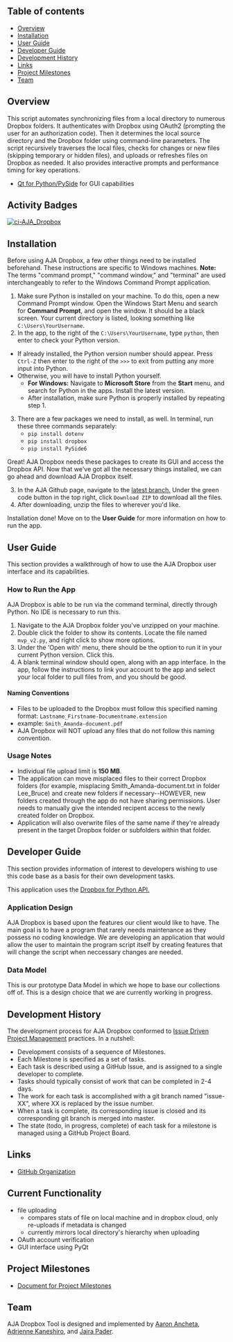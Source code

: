 ## Table of contents

* [Overview](#overview)
* [Installation](#installation)
* [User Guide](#user-guide)
* [Developer Guide](#developer-guide)
* [Development History](#development-history)
* [Links](#links)
* [Project Milestones](#project-milestones)
* [Team](#team)

## Overview
This script automates synchronizing files from a local directory to numerous Dropbox folders. It authenticates with Dropbox using OAuth2 (prompting the user for an authorization code). Then it determines the local source directory and the Dropbox folder using command-line parameters. The script recursively traverses the local files, checks for changes or new files (skipping temporary or hidden files), and uploads or refreshes files on Dropbox as needed. It also provides interactive prompts and performance timing for key operations.

* [Qt for Python/PySide](https://wiki.qt.io/Qt_for_Python) for GUI capabilities

## Activity Badges
[![ci-AJA_Dropbox](https://github.com/kalo-stems/kalo-kode/actions/workflows/ci.yml/badge.svg)](https://github.com/kalo-stems/kalo-kode/actions/workflows/ci.yml)

## Installation
Before using AJA Dropbox, a few other things need to be installed beforehand. These instructions are specific to Windows machines.
**Note:** The terms "command prompt," "command window," and "terminal" are used interchangeably to refer to the Windows Command Prompt application.

1. Make sure Python is installed on your machine. To do this, open a new Command Prompt window. Open the Windows Start Menu and search for **Command Prompt**, and open the window. It should be a black screen. Your current directory is listed, looking something like `C:\Users\YourUsername`.
2.  In the app, to the right of the `C:\Users\YourUsername`, type `python`, then enter to check your Python version.
   * If already installed, the Python version number should appear. Press `Ctrl-Z` then enter to the right of the `>>>` to exit from putting any more input into Python.
   * Otherwise, you will have to install Python yourself.
      * **For Windows:** Navigate to **Microsoft Store** from the **Start** menu, and search for Python in the apps. Install the latest version.
      * After installation, make sure Python is properly installed by repeating step 1. 
3. There are a few packages we need to install, as well. In terminal, run these three commands separately:
   * `pip install dotenv`
   * `pip install dropbox`
   * `pip install PySide6`

Great! AJA Dropbox needs these packages to create its GUI and access the Dropbox API. Now that we've got all the necessary things installed, we can go ahead and download AJA Dropbox itself.

3. In the AJA Github page, navigate to the [latest branch.](https://github.com/ICS496/aja-dropbox.github.io/tree/main_app_0.5) Under the green code button in the top right, click `Download ZIP` to download all the files.
4. After downloading, unzip the files to wherever you'd like.

Installation done! Move on to the **User Guide** for more information on how to run the app.

## User Guide
This section provides a walkthrough of how to use the AJA Dropbox user interface and its capabilities.

### How to Run the App
AJA Dropbox is able to be run via the command terminal, directly through Python. No IDE is necessary to run this.

1. Navigate to the AJA Dropbox folder you've unzipped on your machine.
2. Double click the folder to show its contents. Locate the file named `mvp_v2.py`, and right click to show more options.
3. Under the 'Open with' menu, there should be the option to run it in your current Python version. Click this.
4. A blank terminal window should open, along with an app interface. In the app, follow the instructions to link your account to the app and select your local folder to pull files from, and you should be good.

#### Naming Conventions
* Files to be uploaded to the Dropbox must follow this specified naming format: `Lastname_Firstname-Documentname.extension`
* example: `Smith_Amanda-document.pdf`
* AJA Dropbox will NOT upload any files that do not follow this naming convention.

### Usage Notes
* Individual file upload limit is **150 MB**.
* The application can move misplaced files to their correct Dropbox folders (for example, misplacing Smith_Amanda-document.txt in folder Lee_Bruce) and create new folders if necessary--HOWEVER, new folders created through the app do not have sharing permissions. User needs to manually give the intended recipent access to the newly created folder on Dropbox.
* Application will also overwrite files of the same name if they're already present in the target Dropbox folder or subfolders within that folder.

## Developer Guide
This section provides information of interest to developers wishing to use this code base as a basis for their own development tasks.

This application uses the [Dropbox for Python API.](https://dropbox-sdk-python.readthedocs.io/en/latest/index.html)

### Application Design
AJA Dropbox is based upon the features our client would like to have. The main goal is to have a program that rarely needs maintenance as they possess no coding knowledge. We are developing an application that would allow the user to maintain the program script itself by creating features that will change the script when neccessary changes are needed. 

### Data Model
This is our prototype Data Model in which we hope to base our collections off of. This is a design choice that we are currently working in progress.

## Development History 
The development process for AJA Dropbox conformed to [Issue Driven Project Management](http://courses.ics.hawaii.edu/ics314f19/modules/project-management/) practices. In a nutshell:

* Development consists of a sequence of Milestones.
* Each Milestone is specified as a set of tasks.
* Each task is described using a GitHub Issue, and is assigned to a single developer to complete.
* Tasks should typically consist of work that can be completed in 2-4 days.
* The work for each task is accomplished with a git branch named "issue-XX", where XX is replaced by the issue number.
* When a task is complete, its corresponding issue is closed and its corresponding git branch is merged into master.
* The state (todo, in progress, complete) of each task for a milestone is managed using a GitHub Project Board.

## Links
* [GitHub Organization](https://github.com/ICS496/aja-dropbox.github.io)

## Current Functionality
* file uploading
    * compares stats of file on local machine and in dropbox cloud, only re-uploads if metadata is changed
    * currently mirrors local directory's hierarchy when uploading
* OAuth account verification
* GUI interface using PyQt

## Project Milestones
* [Document for Project Milestones](https://docs.google.com/document/d/1C_hqmui0HNR1qMXpn6Xv6I94yqdIzfGoaImK_YHulBg/edit?usp=sharing)

  
## Team
AJA Dropbox Tool is designed and implemented by [Aaron Ancheta](https://aaron-ancheta.github.io/), [Adrienne Kaneshiro](https://amkanesh.github.io/), and [Jaira Pader](https://jairabp.github.io/).
